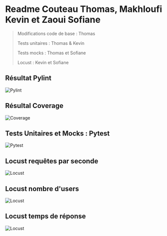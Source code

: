 # Readme Couteau Thomas, Makhloufi Kevin et Zaoui Sofiane
> Modifications code de base : Thomas
>
> Tests unitaires : Thomas & Kevin
>
> Tests mocks : Thomas et Sofiane
>
> Locust : Kevin et Sofiane

## Résultat Pylint
![Pylint](img/pylint.png)

## Résultal Coverage
![Coverage](img/coverage.png)

## Tests Unitaires et Mocks : Pytest
![Pytest](img/pytest.png)

## Locust requêtes par seconde
![Locust](img/rps.png.png)

## Locust nombre d'users
![Locust](img/nou.png.png)

## Locust temps de réponse
![Locust](img/rt.png.png)

